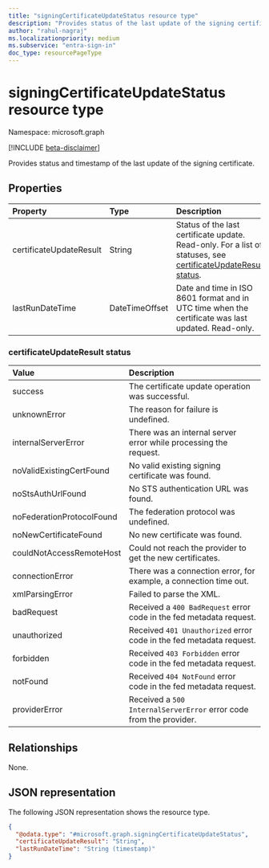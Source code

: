 ```yaml
---
title: "signingCertificateUpdateStatus resource type"
description: "Provides status of the last update of the signing certificate."
author: "rahul-nagraj"
ms.localizationpriority: medium
ms.subservice: "entra-sign-in"
doc_type: resourcePageType
---
```


# signingCertificateUpdateStatus resource type

Namespace: microsoft.graph

[!INCLUDE [beta-disclaimer](../../includes/beta-disclaimer.md)]

Provides status and timestamp of the last update of the signing certificate. 

## Properties
|Property|Type|Description|
|:---|:---|:---|
|certificateUpdateResult|String|Status of the last certificate update. Read-only. For a list of statuses, see [certificateUpdateResult status](#certificateupdateresult-status).|
|lastRunDateTime|DateTimeOffset|Date and time in ISO 8601 format and in UTC time when the certificate was last updated. Read-only. |

### certificateUpdateResult status
| Value | Description |
| :--- | :--- |
|success|The certificate update operation was successful.|
|unknownError|The reason for failure is undefined.|
|internalServerError|There was an internal server error while processing the request.|
|noValidExistingCertFound|No valid existing signing certificate was found.|
|noStsAuthUrlFound|No STS authentication URL was found.|
|noFederationProtocolFound|The federation protocol was undefined.|
|noNewCertificateFound|No new certificate was found.|
|couldNotAccessRemoteHost|Could not reach the provider to get the new certificates.|
|connectionError|There was a connection error, for example, a connection time out.|
|xmlParsingError|Failed to parse the XML.|
|badRequest|Received a `400 BadRequest` error code in the fed metadata request.|
|unauthorized|Received `401 Unauthorized` error code in the fed metadata request.|
|forbidden|Received `403 Forbidden` error code in the fed metadata request.|
|notFound|Received `404 NotFound` error code in the fed metadata request.|
|providerError|Received a `500 InternalServerError` error code from the provider.|


## Relationships
None.

## JSON representation
The following JSON representation shows the resource type.
<!-- {
  "blockType": "resource",
  "@odata.type": "microsoft.graph.signingCertificateUpdateStatus"
}
-->
``` json
{
  "@odata.type": "#microsoft.graph.signingCertificateUpdateStatus",
  "certificateUpdateResult": "String",
  "lastRunDateTime": "String (timestamp)"
}
```

